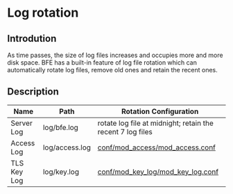 # Log rotation

## Introdution

As time passes, the size of log files increases and occupies more and more disk space.
BFE has a built-in feature of log file rotation which can automatically rotate log files, 
remove old ones and retain the recent ones.

## Description

| Name        | Path           | Rotation Configuration            |
| ----------- | -------------- | --------------------------------- |
| Server Log  | log/bfe.log    | rotate log file at midnight; retain the recent 7 log files |
| Access Log  | log/access.log | [conf/mod_access/mod_access.conf](../modules/mod_access/mod_access.md) |
| TLS Key Log | log/key.log    | [conf/mod_key_log/mod_key_log.conf](../modules/mod_key_log/mod_key_log.md) |
